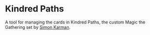 # Kindred Paths
A tool for managing the cards in Kindred Paths, the custom Magic the Gathering set by [Simon Karman](https://simonkarman.nl).

